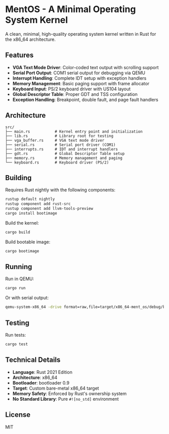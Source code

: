 # MentOS - A Minimal Operating System Kernel

A clean, minimal, high-quality operating system kernel written in Rust for the x86_64 architecture.

## Features

- **VGA Text Mode Driver**: Color-coded text output with scrolling support
- **Serial Port Output**: COM1 serial output for debugging via QEMU
- **Interrupt Handling**: Complete IDT setup with exception handlers
- **Memory Management**: Basic paging support with frame allocator
- **Keyboard Input**: PS/2 keyboard driver with US104 layout
- **Global Descriptor Table**: Proper GDT and TSS configuration
- **Exception Handling**: Breakpoint, double fault, and page fault handlers

## Architecture

```
src/
├── main.rs           # Kernel entry point and initialization
├── lib.rs            # Library root for testing
├── vga_buffer.rs     # VGA text mode driver
├── serial.rs         # Serial port driver (COM1)
├── interrupts.rs     # IDT and interrupt handlers
├── gdt.rs            # Global Descriptor Table setup
├── memory.rs         # Memory management and paging
└── keyboard.rs       # Keyboard driver (PS/2)
```

## Building

Requires Rust nightly with the following components:

```bash
rustup default nightly
rustup component add rust-src
rustup component add llvm-tools-preview
cargo install bootimage
```

Build the kernel:

```bash
cargo build
```

Build bootable image:

```bash
cargo bootimage
```

## Running

Run in QEMU:

```bash
cargo run
```

Or with serial output:

```bash
qemu-system-x86_64 -drive format=raw,file=target/x86_64-ment_os/debug/bootimage-ment_os.bin -serial mon:stdio
```

## Testing

Run tests:

```bash
cargo test
```

## Technical Details

- **Language**: Rust 2021 Edition
- **Architecture**: x86_64
- **Bootloader**: bootloader 0.9
- **Target**: Custom bare-metal x86_64 target
- **Memory Safety**: Enforced by Rust's ownership system
- **No Standard Library**: Pure `#![no_std]` environment

## License

MIT
